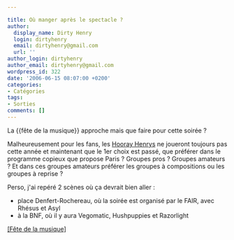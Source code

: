 ```yaml
---

title: Où manger après le spectacle ?
author:
  display_name: Dirty Henry
  login: dirtyhenry
  email: dirtyhenry@gmail.com
  url: ''
author_login: dirtyhenry
author_email: dirtyhenry@gmail.com
wordpress_id: 322
date: '2006-06-15 08:07:00 +0200'
categories:
- Catégories
tags:
- Sorties
comments: []
---
```

La {{fête de la musique}} approche mais que faire pour cette soirée ?

Malheureusement pour les fans, les <a href="http://hoorayhenrys.free.fr">Hooray Henrys</a> ne joueront toujours pas cette année et maintenant que le 1er choix est passé, que préférer dans le programme copieux que propose Paris ? Groupes pros ? Groupes amateurs ? Et dans ces groupes amateurs préférer les groupes à compositions ou les groupes à reprise ?

Perso, j'ai repéré 2 scènes où ça devrait bien aller :
- place Denfert-Rochereau, où la soirée est organisé par le FAIR, avec Rhésus et Asyl
- à la BNF, où il y aura Vegomatic, Hushpuppies et Razorlight

<a href="http://www.fetedelamusique.culture.fr/programme_france.php">[Fête de la musique]</a>
